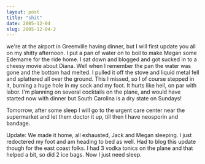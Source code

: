 ```yaml
---
layout: post
title: "shit"
date: 2005-12-04
slug: 2005-12-04-2
---
```


we&apos;re at the airport in Greenville having dinner, but I will first update you all on my shitty afternoon.  I put a pan of water on to boil to make Megan some Edemame for the ride home.  I sat down and blogged and got sucked in to a cheesy movie about Diana.  Well when I remember the pan the water was gone and the bottom had melted.  I pulled it off the stove and liquid metal fell and splattered all over the ground.  This I missed, so I of course stepped in it, burning a huge hole in my sock and my foot.  It hurts like hell, on par with labor.  I&apos;m planning on several cocktails on the plane, and would have started now with dinner but South Carolina is a dry state on Sundays!

Tomorrow, after some sleep I will go to the urgent care center near the supermarket and let them doctor it up, till then I have neosporin and bandage.

Update:  We made it home, all exhausted, Jack and Megan sleeping.  I just redoctered my foot and am heading to bed as well.  Had to blog this update though for the east coast folks.  I had 3 vodka tonics on the plane and that helped a bit, so did 2 ice bags.  Now I just need sleep.




